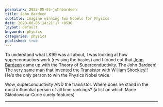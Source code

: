 ```yaml
---
permalink: 2023-08-05-johnbardeen
title: John Bardeen
subtitle: Imagine winning two Nobels for Physics
date: 2023-08-05 14:21:17 +0530
layout: default
keywords: physics
categories: physics
published: true
---
```


To understand what LK99 was all about, I was looking at how superconductors work (revising the basics) and I found out that [John Bardeen](https://en.wikipedia.org/wiki/John_Bardeen) came up with the Theory of Superconductivity. The John Bardeen! The very same man that invented the Transistor with William Shockley!! He's the only person to win the Physics Nobel twice.  
  
Wow, superconductivity AND the transistor. Where does he stand in the most influential person of all time rankings? (a list on which Marie Skłodowska-Curie surely features)

---

